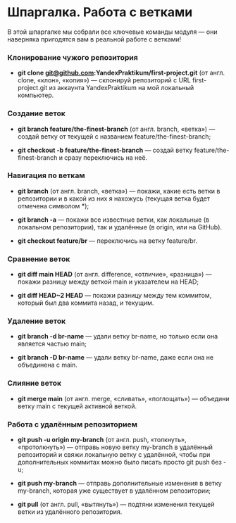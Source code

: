 # Шпаргалка. Работа с ветками

В этой шпаргалке мы собрали все ключевые команды модуля — они наверняка пригодятся вам в реальной работе с ветками!


### Клонирование чужого репозитория

* **git clone git@github.com:YandexPraktikum/first-project.git** (от англ. clone, «клон», «копия») — склонируй репозиторий с URL first-project.git из аккаунта YandexPraktikum на мой локальный компьютер.


### Создание веток

* **git branch feature/the-finest-branch** (от англ. branch, «ветка») — создай ветку от текущей с названием feature/the-finest-branch;

* **git checkout -b feature/the-finest-branch** — создай ветку feature/the-finest-branch и сразу переключись на неё.


### Навигация по веткам

* **git branch** (от англ. branch, «ветка») — покажи, какие есть ветки в репозитории и в какой из них я нахожусь (текущая ветка будет отмечена символом *);

* **git branch -a** — покажи все известные ветки, как локальные (в локальном репозитории), так и удалённые (в origin, или на GitHub).

* **git checkout feature/br** — переключись на ветку feature/br.


### Сравнение веток

* **git diff main HEAD** (от англ. difference, «отличие», «разница») — покажи разницу между веткой main и указателем на HEAD;

* **git diff HEAD~2 HEAD** — покажи разницу между тем коммитом, который был два коммита назад, и текущим.


### Удаление веток

* **git branch -d br-name** — удали ветку br-name, но только если она является частью main;

* **git branch -D br-name** — удали ветку br-name, даже если она не объединена с main.


### Слияние веток

* **git merge main** (от англ. merge, «сливать», «поглощать») — объедини ветку main с текущей активной веткой. 


### Работа с удалённым репозиторием

* **git push -u origin my-branch** (от англ. push, «толкнуть», «протолкнуть») — отправь новую ветку my-branch в удалённый репозиторий и свяжи локальную ветку с удалённой, чтобы при дополнительных коммитах можно было писать просто git push без -u;

* **git push my-branch** — отправь дополнительные изменения в ветку my-branch, которая уже существует в удалённом репозитории;

* **git pull** (от англ. pull, «вытянуть») — подтяни изменения текущей ветки из удалённого репозитория.
